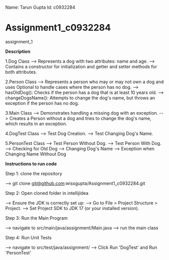 Name: Tarun Gupta
Id: c0932284

# Assignment1_c0932284
assignment_1

**Description**

  1.Dog Class
--> Represents a dog with two attributes: name and age.
--> Contains a constructor for initialization and getter and setter methods for both attributes.

  2.Person Class
--> Represents a person who may or may not own a dog and uses Optional<Dog> to handle cases where the person has no dog.
--> hasOldDog(): Checks if the person has a dog that is at least 10 years old.
--> changeDogsName(): Attempts to change the dog's name, but throws an exception if the person has no dog.

  3.Main Class
--> Demonstrates handling a missing dog with an exception.
--> Creates a Person without a dog and tries to change the dog's name, which results in an exception.

  4.DogTest Class
--> Test Dog Creation.
--> Test Changing Dog's Name.

  5.PersonTest Class
--> Test Person Without Dog.
--> Test Person With Dog.
--> Checking for Old Dog
--> Changing Dog's Name
--> Exception when Changing Name Without Dog


**Instructions to run code**

Step 1: clone the repository

--> git clone git@github.com:wissgupta/Assignment1_c0932284.git

Step 2: Open cloned folder in intellijIdea

--> Ensure the JDK is correctly set up:
--> Go to File > Project Structure > Project.
--> Set Project SDK to JDK 17 (or your installed version).

Step 3: Run the Main Program

--> navigate to src/main/java/assignment/Main.java
--> run the main class

Step 4: Run Unit Tests

--> navigate to src/test/java/assignment/
--> Click Run 'DogTest' and Run 'PersonTest'
